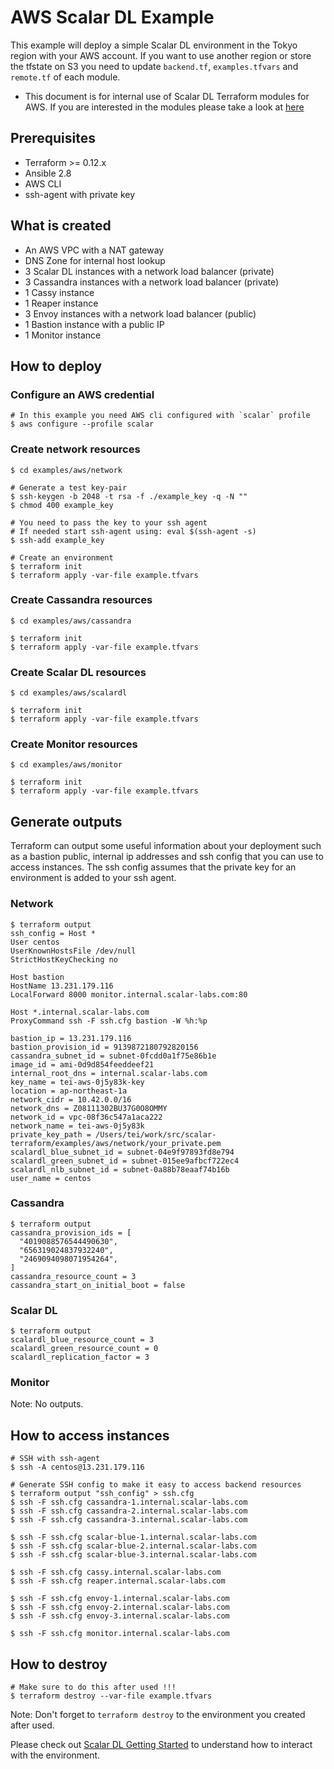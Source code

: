 # AWS Scalar DL Example
This example will deploy a simple Scalar DL environment in the Tokyo region with your AWS account. If you want to use another region or store the tfstate on S3 you need to update `backend.tf`, `examples.tfvars` and `remote.tf` of each module.

* This document is for internal use of Scalar DL Terraform modules for AWS. If you are interested in the modules please take a look at [here](../../modules/aws)

## Prerequisites
* Terraform >= 0.12.x
* Ansible 2.8
* AWS CLI
* ssh-agent with private key

## What is created
* An AWS VPC with a NAT gateway
* DNS Zone for internal host lookup
* 3 Scalar DL instances with a network load balancer (private)
* 3 Cassandra instances with a network load balancer (private)
* 1 Cassy instance
* 1 Reaper instance
* 3 Envoy instances with a network load balancer (public)
* 1 Bastion instance with a public IP
* 1 Monitor instance

## How to deploy

### Configure an AWS credential

```console
# In this example you need AWS cli configured with `scalar` profile
$ aws configure --profile scalar
```

### Create network resources

```console
$ cd examples/aws/network

# Generate a test key-pair
$ ssh-keygen -b 2048 -t rsa -f ./example_key -q -N ""
$ chmod 400 example_key

# You need to pass the key to your ssh agent
# If needed start ssh-agent using: eval $(ssh-agent -s)
$ ssh-add example_key

# Create an environment
$ terraform init
$ terraform apply -var-file example.tfvars
```

### Create Cassandra resources

```console
$ cd examples/aws/cassandra

$ terraform init
$ terraform apply -var-file example.tfvars
```

### Create Scalar DL resources

```console
$ cd examples/aws/scalardl

$ terraform init
$ terraform apply -var-file example.tfvars
```

### Create Monitor resources

```console
$ cd examples/aws/monitor

$ terraform init
$ terraform apply -var-file example.tfvars
```

## Generate outputs
Terraform can output some useful information about your deployment such as a bastion public, internal ip addresses and ssh config that you can use to access instances. The ssh config assumes that the private key for an environment is added to your ssh agent.

### Network

```
$ terraform output
ssh_config = Host *
User centos
UserKnownHostsFile /dev/null
StrictHostKeyChecking no

Host bastion
HostName 13.231.179.116
LocalForward 8000 monitor.internal.scalar-labs.com:80

Host *.internal.scalar-labs.com
ProxyCommand ssh -F ssh.cfg bastion -W %h:%p

bastion_ip = 13.231.179.116
bastion_provision_id = 9139872180792820156
cassandra_subnet_id = subnet-0fcdd0a1f75e86b1e
image_id = ami-0d9d854feeddeef21
internal_root_dns = internal.scalar-labs.com
key_name = tei-aws-0j5y83k-key
location = ap-northeast-1a
network_cidr = 10.42.0.0/16
network_dns = Z08111302BU37G0O8OMMY
network_id = vpc-08f36c547a1aca222
network_name = tei-aws-0j5y83k
private_key_path = /Users/tei/work/src/scalar-terraform/examples/aws/network/your_private.pem
scalardl_blue_subnet_id = subnet-04e9f97893fd8e794
scalardl_green_subnet_id = subnet-015ee9afbcf722ec4
scalardl_nlb_subnet_id = subnet-0a88b78eaaf74b16b
user_name = centos
```

### Cassandra

```
$ terraform output
cassandra_provision_ids = [
  "4019088576544490630",
  "656319024837932240",
  "2469094098071954264",
]
cassandra_resource_count = 3
cassandra_start_on_initial_boot = false
```

### Scalar DL

```
$ terraform output
scalardl_blue_resource_count = 3
scalardl_green_resource_count = 0
scalardl_replication_factor = 3
```

### Monitor
Note: No outputs.

## How to access instances

```console
# SSH with ssh-agent
$ ssh -A centos@13.231.179.116

# Generate SSH config to make it easy to access backend resources
$ terraform output "ssh_config" > ssh.cfg
$ ssh -F ssh.cfg cassandra-1.internal.scalar-labs.com
$ ssh -F ssh.cfg cassandra-2.internal.scalar-labs.com
$ ssh -F ssh.cfg cassandra-3.internal.scalar-labs.com

$ ssh -F ssh.cfg scalar-blue-1.internal.scalar-labs.com
$ ssh -F ssh.cfg scalar-blue-2.internal.scalar-labs.com
$ ssh -F ssh.cfg scalar-blue-3.internal.scalar-labs.com

$ ssh -F ssh.cfg cassy.internal.scalar-labs.com
$ ssh -F ssh.cfg reaper.internal.scalar-labs.com

$ ssh -F ssh.cfg envoy-1.internal.scalar-labs.com
$ ssh -F ssh.cfg envoy-2.internal.scalar-labs.com
$ ssh -F ssh.cfg envoy-3.internal.scalar-labs.com

$ ssh -F ssh.cfg monitor.internal.scalar-labs.com
```

## How to destroy

```console
# Make sure to do this after used !!!
$ terraform destroy --var-file example.tfvars
```

Note: Don't forget to `terraform destroy` to the environment you created after used.

Please check out [Scalar DL Getting Started](https://scalardl.readthedocs.io/en/latest/getting-started/) to understand how to interact with the environment.
